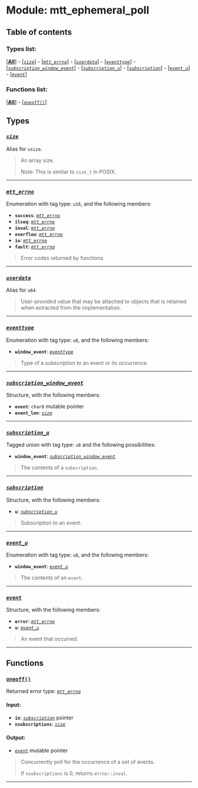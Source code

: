 # Module: mtt_ephemeral_poll

## Table of contents

### Types list:

[**[All](#types)**] - [_[`size`](#size)_] - [_[`mtt_errno`](#mtt_errno)_] -
[_[`userdata`](#userdata)_] - [_[`eventtype`](#eventtype)_] -
[_[`subscription_window_event`](#subscription_window_event)_] -
[_[`subscription_u`](#subscription_u)_] - [_[`subscription`](#subscription)_] -
[_[`event_u`](#event_u)_] - [_[`event`](#event)_]

### Functions list:

[**[All](#functions)**] - [[`oneoff()`](#oneoff)]

## Types

### _[`size`](#size)_

Alias for `usize`.

> An array size.
>
> Note: This is similar to `size_t` in POSIX.

---

### _[`mtt_errno`](#mtt_errno)_

Enumeration with tag type: `u16`, and the following members:

- **`success`**: _[`mtt_errno`](#mtt_errno)_
- **`ilseq`**: _[`mtt_errno`](#mtt_errno)_
- **`inval`**: _[`mtt_errno`](#mtt_errno)_
- **`overflow`**: _[`mtt_errno`](#mtt_errno)_
- **`io`**: _[`mtt_errno`](#mtt_errno)_
- **`fault`**: _[`mtt_errno`](#mtt_errno)_

> Error codes returned by functions.

---

### _[`userdata`](#userdata)_

Alias for `u64`.

> User-provided value that may be attached to objects that is retained when
> extracted from the implementation.

---

### _[`eventtype`](#eventtype)_

Enumeration with tag type: `u8`, and the following members:

- **`window_event`**: _[`eventtype`](#eventtype)_

> Type of a subscription to an event or its occurrence.

---

### _[`subscription_window_event`](#subscription_window_event)_

Structure, with the following members:

- **`event`**: `char8` mutable pointer
- **`event_len`**: _[`size`](#size)_

---

### _[`subscription_u`](#subscription_u)_

Tagged union with tag type: `u8` and the following possibilities:

- **`window_event`**:
  _[`subscription_window_event`](#subscription_window_event)_

> The contents of a `subscription`.

---

### _[`subscription`](#subscription)_

Structure, with the following members:

- **`u`**: _[`subscription_u`](#subscription_u)_

> Subscription to an event.

---

### _[`event_u`](#event_u)_

Enumeration with tag type: `u8`, and the following members:

- **`window_event`**: _[`event_u`](#event_u)_

> The contents of an `event`.

---

### _[`event`](#event)_

Structure, with the following members:

- **`error`**: _[`mtt_errno`](#mtt_errno)_
- **`u`**: _[`event_u`](#event_u)_

> An event that occurred.

---

## Functions

### [`oneoff()`](#oneoff)

Returned error type: _[`mtt_errno`](#mtt_errno)_

#### Input:

- **`in`**: _[`subscription`](#subscription)_ pointer
- **`nsubscriptions`**: _[`size`](#size)_

#### Output:

- _[`event`](#event)_ mutable pointer

> Concurrently poll for the occurrence of a set of events.
>
> If `nsubscriptions` is 0, returns `errno::inval`.

---
